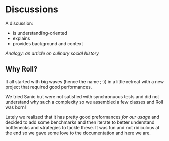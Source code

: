 # Discussions

A discussion:

* is understanding-oriented
* explains
* provides background and context

*Analogy: an article on culinary social history*


## Why Roll?

It all started with big waves (hence the name ;-)) in a little retreat
with a new project that required good performances.

We tried Sanic but were not satisfied with synchronuous tests and did
not understand why such a complexity so we assembled a few classes and
Roll was born!

Lately we realized that it has pretty good preformances *for our usage*
and decided to add some benchmarks and then iterate to better understand
bottlenecks and strategies to tackle these. It was fun and not
ridiculous at the end so we gave some love to the documentation and
here we are.
